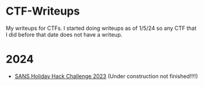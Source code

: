 # CTF-Writeups
My writeups for CTFs. I started doing writeups as of 1/5/24 so any CTF that I did before that date does not have a writeup.
# 2024
- [SANS Holiday Hack Challenge 2023](SANS-Holiday-Hack-2023/Holiday-Hack-2023-Table-of-Contents.md) (Under construction not finished!!!!)
